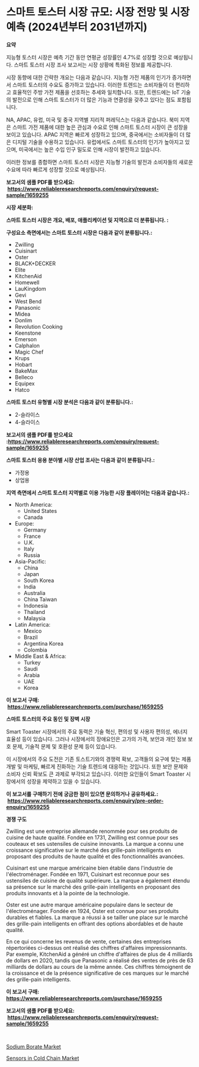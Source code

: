 <p><h1>스마트 토스터 시장 규모: 시장 전망 및 시장 예측 (2024년부터 2031년까지)</h1></p><p><strong>요약</strong></p>
<p><p>지능형 토스터 시장은 예측 기간 동안 연평균 성장률인 4.7%로 성장할 것으로 예상됩니다. 스마트 토스터 시장 조사 보고서는 시장 상황에 특화된 정보를 제공합니다. </p><p>시장 동향에 대한 간략한 개요는 다음과 같습니다. 지능형 가전 제품의 인기가 증가하면서 스마트 토스터의 수요도 증가하고 있습니다. 이러한 트렌드는 소비자들이 더 편리하고 효율적인 주방 가전 제품을 선호하는 추세와 일치합니다. 또한, 트렌드에는 IoT 기술의 발전으로 인해 스마트 토스터가 더 많은 기능과 연결성을 갖추고 있다는 점도 포함됩니다.</p><p>NA, APAC, 유럽, 미국 및 중국 지역별 지리적 퍼레딕스는 다음과 같습니다. 북미 지역은 스마트 가전 제품에 대한 높은 관심과 수요로 인해 스마트 토스터 시장이 큰 성장을 보이고 있습니다. APAC 지역은 빠르게 성장하고 있으며, 중국에서는 소비자들이 더 많은 디지털 기술을 수용하고 있습니다. 유럽에서도 스마트 토스터의 인기가 높아지고 있으며, 미국에서는 높은 수입 인구 밀도로 인해 시장이 발전하고 있습니다.</p><p>이러한 정보를 종합하면 스마트 토스터 시장은 지능형 기술의 발전과 소비자들의 새로운 수요에 따라 빠르게 성장할 것으로 예상됩니다.</p></p>
<p><strong>보고서의 샘플 PDF를 받으세요: &nbsp;<a href="https://www.reliableresearchreports.com/enquiry/request-sample/1659255">https://www.reliableresearchreports.com/enquiry/request-sample/1659255</a></strong></p>
<p><strong>시장 세분화:</strong></p>
<p><strong> 스마트 토스터 시장은 개요, 배포, 애플리케이션 및 지역으로 더 분류됩니다. :</strong></p>
<p><strong>구성요소 측면에서는 스마트 토스터 시장은 다음과 같이 분류됩니다.:</strong></p>
<p><ul><li>Zwilling</li><li>Cuisinart</li><li>Oster</li><li>BLACK+DECKER</li><li>Elite</li><li>KitchenAid</li><li>Homewell</li><li>LauKingdom</li><li>Gevi</li><li>West Bend</li><li>Panasonic</li><li>Midea</li><li>Donlim</li><li>Revolution Cooking</li><li>Keenstone</li><li>Emerson</li><li>Calphalon</li><li>Magic Chef</li><li>Krups</li><li>Hobart</li><li>BakeMax</li><li>Belleco</li><li>Equipex</li><li>Hatco</li></ul></p>
<p><strong> 스마트 토스터 유형별 시장 분석은 다음과 같이 분류됩니다.:</strong></p>
<p><ul><li>2-슬라이스</li><li>4-슬라이스</li></ul></p>
<p><strong>보고서의 샘플 PDF를 받으세요 :<a href="https://www.reliableresearchreports.com/enquiry/request-sample/1659255">https://www.reliableresearchreports.com/enquiry/request-sample/1659255</a></strong></p>
<p><strong> 스마트 토스터 응용 분야별 시장 산업 조사는 다음과 같이 분류됩니다.:</strong></p>
<p><ul><li>가정용</li><li>상업용</li></ul></p>
<p><strong>지역 측면에서 스마트 토스터 지역별로 이용 가능한 시장 플레이어는 다음과 같습니다.:</strong></p>
<p><ul>
    <li>
        North America:
        <ul>
            <li>United States</li>
            <li>Canada</li>
        </ul>
    </li>
    <li>
        Europe:
        <ul>
            <li>Germany</li>
            <li>France</li>
            <li>U.K.</li>
            <li>Italy</li>
            <li>Russia</li>
        </ul>
    </li>
    <li>
        Asia-Pacific:
        <ul>
            <li>China</li>
            <li>Japan</li>
            <li>South Korea</li>
            <li>India</li>
            <li>Australia</li>
            <li>China Taiwan</li>
            <li>Indonesia</li>
            <li>Thailand</li>
            <li>Malaysia</li>
        </ul>
    </li>
    <li>
        Latin America:
        <ul>
            <li>Mexico</li>
            <li>Brazil</li>
            <li>Argentina Korea</li>
            <li>Colombia</li>
        </ul>
    </li>
    <li>
        Middle East & Africa:
        <ul>
            <li>Turkey</li>
            <li>Saudi</li>
            <li>Arabia</li>
            <li>UAE</li>
            <li>Korea</li>
        </ul>
    </li>
    </ul></p>
<p><strong>이 보고서 구매: &nbsp;<a href="https://www.reliableresearchreports.com/purchase/1659255">https://www.reliableresearchreports.com/purchase/1659255</a></strong></p>
<p><strong>스마트 토스터의 주요 동인 및 장벽 시장</strong></p>
<p><p>Smart Toaster 시장에서의 주요 동력은 기술 혁신, 편의성 및 사용자 편의성, 에너지 효율성 등이 있습니다. 그러나 시장에서의 장애요인은 고가의 가격, 보안과 개인 정보 보호 문제, 기술적 문제 및 호환성 문제 등이 있습니다.</p><p>이 시장에서의 주요 도전은 기존 토스트기와의 경쟁력 확보, 고객들의 요구에 맞는 제품 개발 및 마케팅, 빠르게 진화하는 기술 트렌드에 대응하는 것입니다. 또한 보안 문제와 소비자 신뢰 확보도 큰 과제로 부각되고 있습니다. 이러한 요인들이 Smart Toaster 시장에서의 성장을 제약하고 있을 수 있습니다.</p></p>
<p><strong>이 보고서를 구매하기 전에 궁금한 점이 있으면 문의하거나 공유하세요.: &nbsp;<a href="https://www.reliableresearchreports.com/enquiry/pre-order-enquiry/1659255">https://www.reliableresearchreports.com/enquiry/pre-order-enquiry/1659255</a></strong></p>
<p><strong>경쟁 구도</strong></p>
<p><p>Zwilling est une entreprise allemande renommée pour ses produits de cuisine de haute qualité. Fondée en 1731, Zwilling est connue pour ses couteaux et ses ustensiles de cuisine innovants. La marque a connu une croissance significative sur le marché des grille-pain intelligents en proposant des produits de haute qualité et des fonctionnalités avancées.</p><p>Cuisinart est une marque américaine bien établie dans l'industrie de l'électroménager. Fondée en 1971, Cuisinart est reconnue pour ses ustensiles de cuisine de qualité supérieure. La marque a également étendu sa présence sur le marché des grille-pain intelligents en proposant des produits innovants et à la pointe de la technologie.</p><p>Oster est une autre marque américaine populaire dans le secteur de l'électroménager. Fondée en 1924, Oster est connue pour ses produits durables et fiables. La marque a réussi à se tailler une place sur le marché des grille-pain intelligents en offrant des options abordables et de haute qualité.</p><p>En ce qui concerne les revenus de vente, certaines des entreprises répertoriées ci-dessus ont réalisé des chiffres d'affaires impressionnants. Par exemple, KitchenAid a généré un chiffre d'affaires de plus de 4 milliards de dollars en 2020, tandis que Panasonic a réalisé des ventes de près de 63 milliards de dollars au cours de la même année. Ces chiffres témoignent de la croissance et de la présence significative de ces marques sur le marché des grille-pain intelligents.</p></p>
<p><strong>이 보고서 구매: &nbsp; <a href="https://www.reliableresearchreports.com/purchase/1659255">https://www.reliableresearchreports.com/purchase/1659255</a></strong></p>
<p><strong>보고서의 샘플 PDF를 받으세요: &nbsp;<a href="https://www.reliableresearchreports.com/enquiry/request-sample/1659255">https://www.reliableresearchreports.com/enquiry/request-sample/1659255</a></strong><strong></strong></p>
<p>&nbsp;</p>
<p><p><a href="https://iodized-pantydraco-05c.notion.site/Sodium-Borate-Market-Research-Report-The-Key-To-Successful-Business-Strategy-Forecasted-for-Period--08544531e54d4762bf4acd7fa536964b">Sodium Borate Market</a></p><p><a href="https://github.com/seekum/Market-Research-Report-List-2/blob/main/sensors-in-cold-chain-market.md">Sensors in Cold Chain Market</a></p></p>